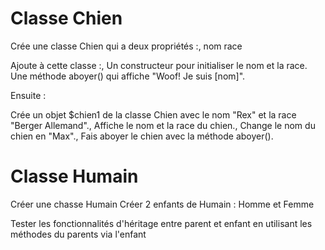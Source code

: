 # Classe Chien

Crée une classe Chien qui a deux propriétés :,
nom
race

Ajoute à cette classe :,
Un constructeur pour initialiser le nom et la race.
Une méthode aboyer() qui affiche "Woof! Je suis [nom]".

Ensuite :

Crée un objet $chien1 de la classe Chien avec le nom "Rex" et la race "Berger Allemand".,
Affiche le nom et la race du chien.,
Change le nom du chien en "Max".,
Fais aboyer le chien avec la méthode aboyer().

# Classe Humain
Créer une chasse Humain
Créer 2 enfants de Humain : Homme et Femme

Tester les fonctionnalités d'héritage entre parent et enfant en utilisant les méthodes du parents via l'enfant